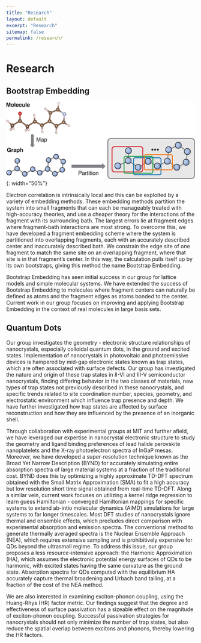 ```yaml
---
title: "Research"
layout: default
excerpt: "Research"
sitemap: false
permalink: /research/
---
```


# Research

## Bootstrap Embedding
![be_picture](../images/research/bootstrap_pic.png){: width="50%"}

Electron correlation is intrinsically local and this can be exploited by a variety of embedding methods. These embedding methods partition the system into small fragments that can each be manageably treated with high-accuracy theories, and use a cheaper theory for the interactions of the fragment with its surrounding bath. The largest errors lie at fragment edges where fragment-bath interactions are most strong. To overcome this, we have developed a fragment embedding scheme where the system is partitioned into overlapping fragments, each with an accurately described center and inaccurately described bath. We constrain the edge site of one fragment to match the same site on an overlapping fragment, where that site is in that fragment’s center. In this way, the calculation pulls itself up by its own bootstraps, giving this method the name Bootstrap Embedding.

Bootstrap Embedding has seen initial success in our group for lattice models and simple molecular systems. We have extended the success of Bootstrap Embedding to molecules where fragment centers can naturally be defined as atoms and the fragment edges as atoms bonded to the center. Current work in our group focuses on improving and applying Bootstrap Embedding in the context of real molecules in large basis sets.


## Quantum Dots
[//]: # "TODO: Add a cool diagram / picture"
Our group investigates the geometry - electronic structure relationships of nanocrystals, especially colloidal quantum dots, in the ground and excited states. Implementation of nanocrystals in photovoltaic and photoemissive devices is hampered by mid-gap electronic states known as trap states, which are often associated with surface defects. Our group has investigated the nature and origin of these trap states in II-VI and III-V semiconductor nanocrystals, finding differing behavior in the two classes of materials, new types of trap states not previously described in these nanocrystals, and specific trends related to site coordination number, species, geometry, and electrostatic environment which influence trap presence and depth. We have further investigated how trap states are affected by surface reconstruction and how they are influenced by the presence of an inorganic shell.

Through collaboration with experimental groups at MIT and further afield, we have leveraged our expertise in nanocrystal electronic structure to study the geometry and ligand binding preferences of lead halide perovskite nanoplatelets and the X-ray photoelectron spectra of InGaP mesas. Moreover, we have developed a super-resolution technique known as the Broad Yet Narrow Description (BYND) for accurately simulating entire absorption spectra of large material systems at a fraction of the traditional cost. BYND does this by optimizing a highly approximate TD-DFT spectrum obtained with the Small Matrix Approximation (SMA) to fit a high accuracy but low resolution short time signal obtained from real-time TD-DFT. Along a similar vein, current work focuses on utilizing a kernel ridge regression to learn guess Hamiltonian - converged Hamiltonian mappings for specific systems to extend ab-intio molecular dynamics (AIMD) simulations for large systems to far longer timescales.
Most DFT studies of nanocrystals ignore thermal and ensemble effects, which precludes direct comparison with experimental absorption and emission spectra. The conventional method to generate thermally averaged spectra is the Nuclear Ensemble Approach (NEA), which requires extensive sampling and is prohibitively expensive for QDs beyond the ultrasmall regime. To address this issue, our group proposes a less resource-intensive approach: the Harmonic Approximation (HA), which assumes the electronic potential energy surfaces of QDs to be harmonic, with excited states having the same curvature as the ground state. Absorption spectra for QDs computed with the equilibrium HA accurately capture thermal broadening and Urbach band tailing, at a fraction of the cost of the NEA method.

We are also interested in examining exciton-phonon coupling, using the Huang-Rhys (HR) factor metric. Our findings suggest that the degree and effectiveness of surface passivation has a sizeable effect on the magnitude of exciton-phonon coupling. Successful passivation strategies for nanocrystals should not only minimize the number of trap states, but also reduce the spatial overlap between excitons and phonons, thereby lowering the HR factors.

